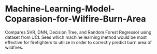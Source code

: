 # Machine-Learning-Model-Coparasion-for-Wilfire-Burn-Area
Compares SVR, DNN, Decision Tree, and Random Forest Regressor using dataset from UCI. Sees which machine learning method would be most effective for firefighters to utilize in order to correctly predict burn area of wildfires.
